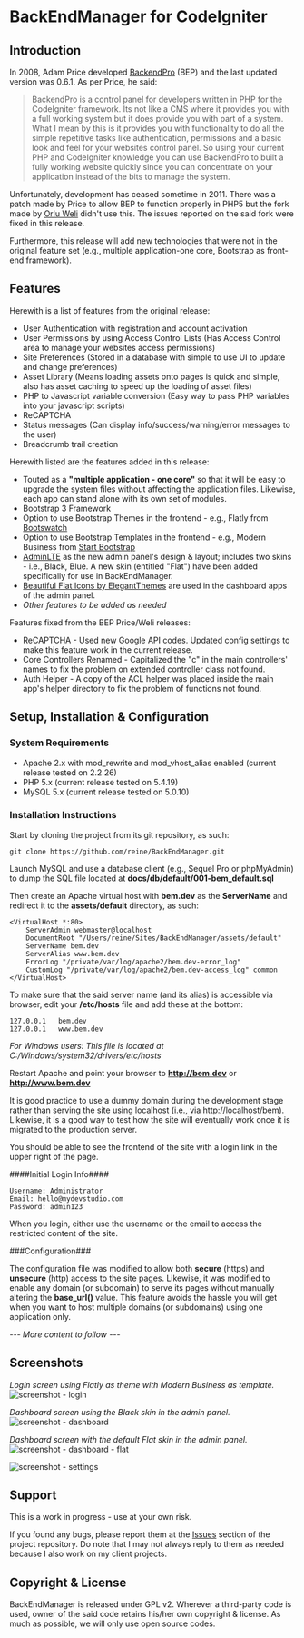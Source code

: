 # BackEndManager for CodeIgniter

## Introduction

In 2008, Adam Price developed [BackendPro](http://ellislab.com/forums/viewthread/76078/) (BEP) and the last updated version was 0.6.1. As per Price, he said:

> BackendPro is a control panel for developers written in PHP for the CodeIgniter framework. Its not like a CMS where it provides you with a full working system but it does provide you with part of a system. What I mean by this is it provides you with functionality to do all the simple repetitive tasks like authentication, permissions and a basic look and feel for your websites control panel. So using your current PHP and CodeIgniter knowledge you can use BackendPro to built a fully working website quickly since you can concentrate on your application instead of the bits to manage the system.

Unfortunately, development has ceased sometime in 2011. There was a patch made by Price to allow BEP to function properly in PHP5 but the fork made by [Orlu Weli](https://github.com/broswilli/BackEndManager) didn't use this. The issues reported on the said fork were fixed in this release.

Furthermore, this release will add new technologies that were not in the original feature set (e.g., multiple application-one core, Bootstrap as front-end framework).

## Features

Herewith is a list of features from the original release:

* User Authentication with registration and account activation
* User Permissions by using Access Control Lists (Has Access Control area to manage your websites access permissions)
* Site Preferences (Stored in a database with simple to use UI to update and change preferences)
* Asset Library (Means loading assets onto pages is quick and simple, also has asset caching to speed up the loading of asset files)
* PHP to Javascript variable conversion (Easy way to pass PHP variables into your javascript scripts)
* ReCAPTCHA
* Status messages (Can display info/success/warning/error messages to the user)
* Breadcrumb trail creation

Herewith listed are the features added in this release:

* Touted as a **"multiple application - one core"** so that it will be easy to upgrade the system files without affecting the application files. Likewise, each app can stand alone with its own set of modules.
* Bootstrap 3 Framework
* Option to use Bootstrap Themes in the frontend - e.g., Flatly from [Bootswatch](http://bootswatch.com/)
* Option to use Bootstrap Templates in the frontend - e.g., Modern Business from [Start Bootstrap](http://startbootstrap.com/)
* [AdminLTE](http://almsaeedstudio.com) as the new admin panel's design & layout; includes two skins - i.e., Black, Blue. A new skin (entitled "Flat") have been added specifically for use in BackEndManager.
* [Beautiful Flat Icons by ElegantThemes](http://www.elegantthemes.com/blog/freebie-of-the-week/beautiful-flat-icons-for-free) are used in the dashboard apps of the admin panel.
* *Other features to be added as needed*

Features fixed from the BEP Price/Weli releases:

* ReCAPTCHA - Used new Google API codes. Updated config settings to make this feature work in the current release.
* Core Controllers Renamed - Capitalized the "c" in the main controllers' names to fix the problem on extended controller class not found.
* Auth Helper - A copy of the ACL helper was placed inside the main app's helper directory to fix the problem of functions not found.


## Setup, Installation & Configuration

### System Requirements

* Apache 2.x with mod_rewrite and mod_vhost_alias enabled (current release tested on 2.2.26)
* PHP 5.x (current release tested on 5.4.19)
* MySQL 5.x (current release tested on 5.0.10)

### Installation Instructions

Start by cloning the project from its git repository, as such:

	git clone https://github.com/reine/BackEndManager.git

Launch MySQL and use a database client (e.g., Sequel Pro or phpMyAdmin) to dump the SQL file located at **docs/db/default/001-bem_default.sql**

Then create an Apache virtual host with **bem.dev** as the **ServerName** and redirect it to the **assets/default** directory, as such:

	<VirtualHost *:80>
		ServerAdmin webmaster@localhost
    	DocumentRoot "/Users/reine/Sites/BackEndManager/assets/default"
    	ServerName bem.dev
    	ServerAlias www.bem.dev
    	ErrorLog "/private/var/log/apache2/bem.dev-error_log"
    	CustomLog "/private/var/log/apache2/bem.dev-access_log" common
	</VirtualHost>

To make sure that the said server name (and its alias) is accessible via browser, edit your **/etc/hosts** file and add these at the bottom:

	127.0.0.1	bem.dev
	127.0.0.1	www.bem.dev

*For Windows users: This file is located at C:/Windows/system32/drivers/etc/hosts*

Restart Apache and point your browser to **http://bem.dev** or **http://www.bem.dev**

It is good practice to use a dummy domain during the development stage rather than serving the site using localhost (i.e., via http://localhost/bem). Likewise, it is a good way to test how the site will eventually work once it is migrated to the production server.

You should be able to see the frontend of the site with a login link in the upper right of the page.

####Initial Login Info####

	Username: Administrator
	Email: hello@mydevstudio.com
	Password: admin123

When you login, either use the username or the email to access the restricted content of the site.

###Configuration###

The configuration file was modified to allow both **secure** (https) and **unsecure** (http) access to the site pages. Likewise, it was modified to enable any domain (or subdomain) to serve its pages without manually altering the **base_url()** value. This feature avoids the hassle you will get when you want to host multiple domains (or subdomains) using one application only.

*--- More content to follow ---*

## Screenshots

*Login screen using Flatly as theme with Modern Business as template.*
![screenshot - login](/docs/screens/screenshot-login.png?raw=true)

*Dashboard screen using the Black skin in the admin panel.*
![screenshot - dashboard](/docs/screens/screenshot-dashboard.png?raw=true)

*Dashboard screen with the default Flat skin in the admin panel.*
![screenshot - dashboard - flat](/docs/screens/screenshot-dashboard-flat.png?raw=true)

![screenshot - settings](/docs/screens/screenshot-settings.png?raw=true)

## Support

This is a work in progress - use at your own risk.

If you found any bugs, please report them at the [Issues](https://github.com/reine/BackEndManager/issues) section of the project repository. Do note that I may not always reply to them as needed because I also work on my client projects.

## Copyright & License

BackEndManager is released under GPL v2. Wherever a third-party code is used, owner of the said code retains his/her own copyright & license. As much as possible, we will only use open source codes.
